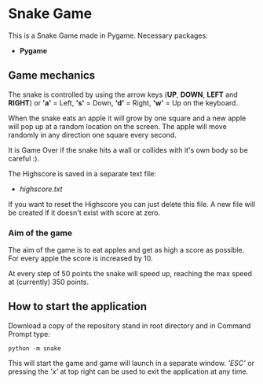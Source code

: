 # Snake Game
This is a Snake Game made in Pygame.
Necessary packages:

- **Pygame**

## Game mechanics
The snake is controlled by using the arrow keys (**UP**, **DOWN**, **LEFT** and **RIGHT**) or **'a'** = Left, **'s'** = Down, **'d'** = Right, **'w'** = Up on the keyboard.

When the snake eats an apple it will grow by one square and a new apple will pop up at a random location on the screen. The apple will move randomly in any direction one square every second.

It is Game Over if the snake hits a wall or collides with it's own body so be careful :).

The Highscore is saved in a separate text file:
- *highscore.txt*

If you want to reset the Highscore you can just delete this file. A new file will be created if it doesn't exist with score at zero.

### Aim of the game
The aim of the game is to eat apples and get as high a score as possible. For every apple the score is increased by 10.

At every step of 50 points the snake will speed up, reaching the max speed at (currently) 350 points.

## How to start the application
Download a copy of the repository stand in root directory and in Command Prompt type:

```
python -m snake
```

This will start the game and game will launch in a separate window. *'ESC'* or pressing the *'x'* at top right can be used to exit the application at any time.
